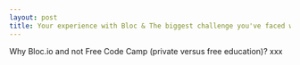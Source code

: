 ```yaml
---
layout: post
title: Your experience with Bloc & The biggest challenge you've faced when learning to develop
---
```


Why Bloc.io and not Free Code Camp (private versus free education)?
xxx